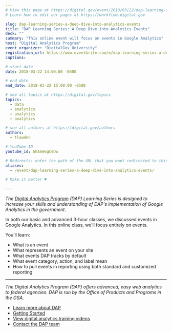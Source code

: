 ```yaml
---
# View this page at https://digital.gov/event/2018/03/22/dap-learning-series-a-deep-dive-into-analytics-events/
# Learn how to edit our pages at https://workflow.digital.gov

slug: dap-learning-series-a-deep-dive-into-analytics-events
title: "DAP Learning Series: A Deep Dive into Analytics Events"
deck: ""
summary: "This online event will focus on events in Google Analytics"
host: "Digital Analytics Program"
event_organizer: "DigitalGov University"
registration_url: https://www.eventbrite.com/e/dap-learning-series-a-deep-dive-into-analytics-events-registration-42545065436
captions:

# start date
date: 2018-03-22 14:00:00 -0500

# end date
end_date: 2018-03-22 15:00:00 -0500

# see all topics at https://digital.gov/topics
topics:
  - data
  - analytics
  - analytics
  - analytics

# see all authors at https://digital.gov/authors
authors:
  - tlowden

# YouTube ID
youtube_id: GkAme6gCeDw

# Redirects: enter the path of the URL that you want redirected to this page
aliases:
  - /event/dap-learning-series-a-deep-dive-into-analytics-events/

# Make it better ♥

---
```


_The [Digital Analytics Program](https://www.digitalgov.gov/services/dap/) (DAP) Learning Series is designed to increase your skills and understanding of DAP's implementation of Google Analytics in the government._

In both our basic and advanced 3-hour classes, we discussed events in Google Analytics. In this online class, we’ll focus entirely on events.

You’ll learn:

- What is an event
- What represents an event on your site
- What events DAP tracks by default
- What event category, action, and label mean
- How to pull events in reporting using both standard and customized reporting

---

_The Digital Analytics Program (DAP) offers advanced, easy web analytics to federal agencies. DAP is run by the Office of Products and Programs in the GSA._

- [Learn more about DAP](https://www.digitalgov.gov/services/dap/)
- [Getting Started](https://github.com/digital-analytics-program/gov-wide-code)
- [View digital analytics training videos](https://www.youtube.com/playlist?list=PLd9b-GuOJ3nFwlyvLFUtmDpYFKezhot8P)
- [Contact the DAP team](mailto:dap@support.digitalgov.gov)

